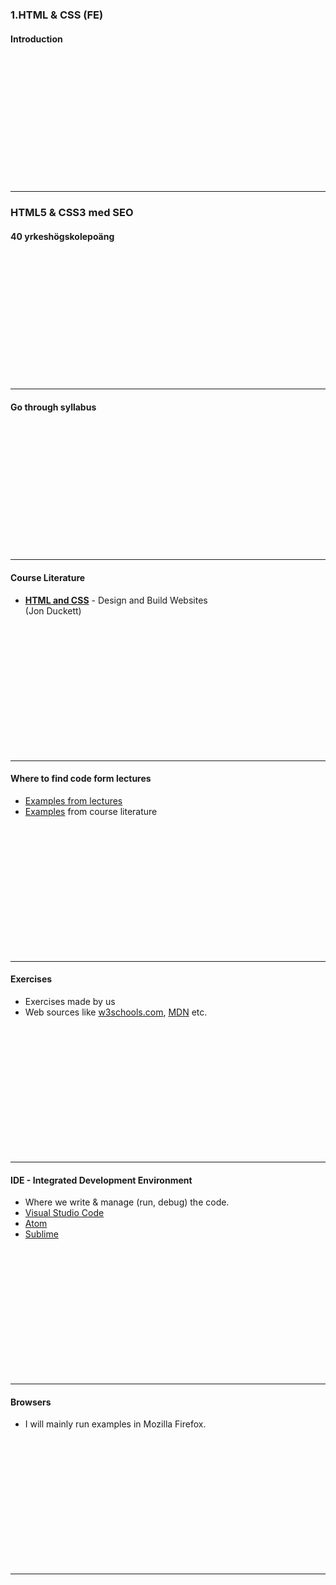 ### 1.HTML & CSS (FE)
#### Introduction

&nbsp;

&nbsp;

&nbsp;

&nbsp;

&nbsp;

&nbsp;

&nbsp;

---

### HTML5 & CSS3 med SEO
#### 40 yrkeshögskolepoäng

&nbsp;

&nbsp;

&nbsp;

&nbsp;

&nbsp;

&nbsp;

&nbsp;

---

#### Go through syllabus

&nbsp;

&nbsp;

&nbsp;

&nbsp;

&nbsp;

&nbsp;

&nbsp;

---

#### Course Literature

* **<a href="https://www.bokus.com/bok/9781118907443/web-design-with-html-css-javascript-and-jquery-set/">HTML and CSS</a>** - Design and Build Websites <br>(Jon Duckett)


&nbsp;

&nbsp;

&nbsp;

&nbsp;

&nbsp;

&nbsp;

&nbsp;

---

#### Where to find code form lectures

* <a href="https://github.com/SofthouseVxo/Education/tree/master/code/html%26css-examples">Examples from lectures</a>
* <a href="http://htmlandcssbook.com/code-samples/">Examples</a> from course literature


&nbsp;

&nbsp;

&nbsp;

&nbsp;

&nbsp;

&nbsp;

&nbsp;

---

#### Exercises

* Exercises made by us
* Web sources like <a href="https://www.w3schools.com/">w3schools.com</a>, <a href="https://developer.mozilla.org/sv-SE/">MDN</a> etc.


&nbsp;

&nbsp;

&nbsp;

&nbsp;

&nbsp;

&nbsp;

&nbsp;

---

#### IDE - Integrated Development Environment

* Where we write & manage (run, debug) the code.
* <a href="https://code.visualstudio.com/">Visual Studio Code</a>
* <a href="https://atom.io/">Atom</a>
* <a href="https://www.sublimetext.com/">Sublime</a>


&nbsp;

&nbsp;

&nbsp;

&nbsp;

&nbsp;

&nbsp;

&nbsp;

---

#### Browsers

* I will mainly run examples in Mozilla Firefox.


&nbsp;

&nbsp;

&nbsp;

&nbsp;

&nbsp;

&nbsp;

&nbsp;

---

